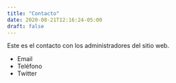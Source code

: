 ```yaml
---
title: "Contacto"
date: 2020-08-21T12:16:24-05:00
draft: false
---
```


Este es el contacto con los administradores del sitio web.

- Email
- Teléfono
- Twitter

